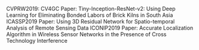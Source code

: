 CVPRW2019: CV4GC Paper: Tiny-Inception-ResNet-v2: Using Deep Learning for Eliminating Bonded Labors of Brick Kilns in South Asia
ICASSP2019 Paper: Using 3D Residual Network for Spatio-temporal Analysis of Remote Sensing Data
ICONIP2019 Paper: Accurate Localization Algorithm in Wireless Sensor Networks in the Presence of Cross Technology Interference
